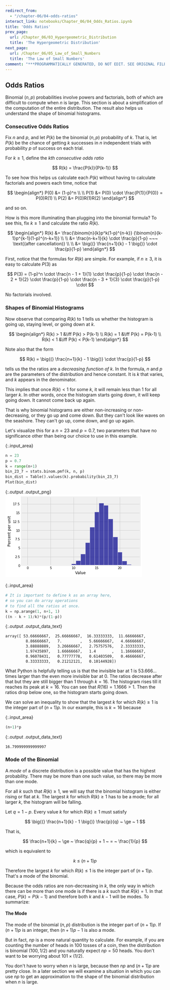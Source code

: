 ```yaml
---
redirect_from:
  - "/chapter-06/04-odds-ratios"
interact_link: notebooks/Chapter_06/04_Odds_Ratios.ipynb
title: 'Odds Ratios'
prev_page:
  url: /Chapter_06/03_Hypergeometric_Distribution
  title: 'The Hypergeometric Distribution'
next_page:
  url: /Chapter_06/05_Law_of_Small_Numbers
  title: 'The Law of Small Numbers'
comment: "***PROGRAMMATICALLY GENERATED, DO NOT EDIT. SEE ORIGINAL FILES IN /notebooks***"
---
```


## Odds Ratios

Binomial $(n, p)$ probabilities involve powers and factorials, both of which are difficult to compute when $n$ is large. This section is about a simplification of the computation of the entire distribution. The result also helps us understand the shape of binomial histograms.

### Consecutive Odds Ratios
Fix $n$ and $p$, and let $P(k)$ be the binomial $(n, p)$ probability of $k$. That is, let $P(k)$ be the chance of getting $k$ successes in $n$ independent trials with probability $p$ of success on each trial.

For $k \ge 1$, define the *$k$th consecutive odds ratio*

$$
R(k) = \frac{P(k)}{P(k-1)}
$$

To see how this helps us calculate each $P(k)$ without having to calculate factorials and powers each time, notice that

$$
\begin{align*}
P(0) &= (1-p)^n \\ \\
P(1) &= P(0) \cdot \frac{P(1)}{P(0)} = P(0)R(1) \\
P(2) &= P(0)R(1)R(2)
\end{align*}
$$

and so on.

How is this more illuminating than plugging into the binomial formula? To see this, fix $k \ge 1$ and calculate the ratio $R(k)$.

$$
\begin{align*}
R(k) &= \frac{\binom{n}{k}p^k(1-p)^{n-k}}
{\binom{n}{k-1}p^{k-1}(1-p)^{n-k+1}} \\ \\
&= \frac{n-k+1}{k} \cdot \frac{p}{1-p} ~~~
\text{(after cancellation)} \\ \\
&= \big{(} \frac{n+1}{k} - 1 \big{)} \cdot \frac{p}{1-p}
\end{align*}
$$

First, notice that the formulas for $R(k)$ are simple. For example, if $n \ge 3$, it is easy to calculate $P(3)$ as

$$
P(3) = (1-p)^n \cdot \frac{n - 1 + 1}{1} \cdot \frac{p}{1-p} \cdot
\frac{n - 2 + 1}{2} \cdot \frac{p}{1-p} \cdot
\frac{n - 3 + 1}{3} \cdot \frac{p}{1-p} \cdot
$$

No factorials involved.

### Shapes of Binomial Histograms
Now observe that comparing $R(k)$ to 1 tells us whether the histogram is going up, staying level, or going down at $k$.

$$
\begin{align*}
R(k) > 1 &\iff P(k) > P(k-1) \\
R(k) = 1 &\iff P(k) = P(k-1) \\
R(k) < 1 &\iff P(k) < P(k-1) 
\end{align*}
$$

Note also that the form

$$
R(k) = \big{(} \frac{n+1}{k} - 1 \big{)} \cdot \frac{p}{1-p}
$$

tells us the the ratios are a *decreasing function of $k$*. In the formula, $n$ and $p$ are the parameters of the distribution and hence constant. It is $k$ that varies, and $k$ appears in the denominator.

This implies that once $R(k) < 1$ for some $k$, it will remain less than 1 for all larger $k$. In other words, once the histogram starts going down, it will keep going down. It cannot come back up again. 

That is why binomial histograms are either non-increasing or non-decreasing, or they go up and come down. But they can't look like waves on the seashore. They can't go up, come down, and go up again.

Let's visualize this for a $n = 23$ and $p = 0.7$, two parameters that have no significance other than being our choice to use in this example.



{:.input_area}
```python
n = 23
p = 0.7
k = range(n+1)
bin_23_7 = stats.binom.pmf(k, n, p)
bin_dist = Table().values(k).probability(bin_23_7)
Plot(bin_dist)
```



{:.output .output_png}
![png](../images/Chapter_06/04_Odds_Ratios_4_0.png)





{:.input_area}
```python
# It is important to define k as an array here,
# so you can do array operations
# to find all the ratios at once.
k = np.arange(1, n+1, 1)
((n - k + 1)/k)*(p/(1-p))
```





{:.output .output_data_text}
```
array([ 53.66666667,  25.66666667,  16.33333333,  11.66666667,
         8.86666667,   7.        ,   5.66666667,   4.66666667,
         3.88888889,   3.26666667,   2.75757576,   2.33333333,
         1.97435897,   1.66666667,   1.4       ,   1.16666667,
         0.96078431,   0.77777778,   0.61403509,   0.46666667,
         0.33333333,   0.21212121,   0.10144928])
```



What Python is helpfully telling us is that the invisible bar at 1 is 53.666... times larger than the even more invisible bar at 0. The ratios decrease after that but they are still bigger than 1 through $k = 16$. The histogram rises till it reaches its peak at $k = 16$. You can see that $R(16) = 1.1666 > 1$. Then the ratios drop below one, so the histogram starts going down.

We can solve an inequality to show that the largest $k$ for which $R(k) \ge 1$ is the integer part of $(n+1)p$. In our example, this is $k = 16$ because



{:.input_area}
```python
(n+1)*p
```





{:.output .output_data_text}
```
16.799999999999997
```



### Mode of the Binomial
A *mode* of a discrete distribution is a possible value that has the highest probability. There may be more than one such value, so there may be more than one mode.

For all $k$ such that $R(k) \ge 1$, we will say that the binomial histogram is either rising or flat at $k$. The largest $k$ for which $R(k) \ge 1$ has to be a mode; for all larger $k$, the histogram will be falling.

Let $q = 1-p$. Every value $k$ for which $R(k) \ge 1$ must satisfy

$$
\big{(} \frac{n+1}{k} - 1 \big{)} \frac{p}{q} ~ \ge ~ 1
$$

That is,

$$
\frac{n+1}{k} ~ \ge ~ \frac{q}{p} + 1 ~ = ~ \frac{1}{p}
$$

which is equivalent to

$$
k ~ \le ~ (n+1)p
$$

Therefore the largest $k$ for which $R(k) \le 1$ is the integer part of $(n+1)p$. That's a mode of the binomial.

Because the odds ratios are non-decreasing in $k$, the only way in which there can be more than one mode is if there is a $k$ such that $R(k) = 1$. In that case, $P(k) = P(k-1)$ and therefore both $k$ and $k-1$ will be modes. To summarize:

#### The Mode
The mode of the binomial $(n, p)$ distribution is the integer part of $(n+1)p$. If $(n+1)p$ is an integer, then $(n+1)p - 1$ is also a mode. 

But in fact, $np$ is a more natural quantity to calculate. For example, if you are counting the number of heads in 100 tosses of a coin, then the distribution is binomial $(100, 1/2)$ and you naturally expect $np = 50$ heads. You don't want to be worrying about $101 \times (1/2)$. 

You don't have to worry when $n$ is large, because then $np$ and $(n+1)p$ are pretty close. In a later section we will examine a situation in which you can use $np$ to get an approximation to the shape of the binomial distribution when $n$ is large.
